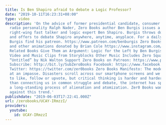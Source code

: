 ```yaml
---
title: Is Ben Shapiro afraid to debate a Logic Professor?
date: "2019-10-11T16:23:31+08:00"
type: video
description: 'On the advice of former presidential candidate, consumer advocate, and
  radio personality Ralph Nader, Zero Books author Ben Burgis issues a challenge to
  right-wing fast talker and logic expert Ben Shapiro. Burgis throws down the gauntlet
  and offers to debate Shapiro anywhere, anytime, anyplace. For a daily dose of Ben
  Burgis find his patreon. https://www.patreon.com/benburgis Zero Books Logo Animations
  and other animations donated by Brian Cole https://www.instagram.com/robotbloodco/
  Related Books Give Them an Argument: Logic for the Left by Ben Burgis https://www.amazon.com/Give-Them-Argument-Logic-Left/dp/1789042100
  Video and Music Clips from Storyblocks Other Music Includes Zero Squared Theme or
  “Untitled” by Nik Walton Support Zero Books on Patreon: https://www.patreon.com/zerobooks
  Subscribe: http://bit.ly/SubZeroBooks Facebook: https://www.facebook.com/ZeroBooks/
  Twitter: https://twitter.com/zer0books Zero Books Manifesto: The modern world is
  at an impasse. Disasters scroll across our smartphone screens and we’re invited
  to like, follow or upvote, but critical thinking is harder and harder to find. Rather
  than connecting us in common struggle and debate, the internet has sped up and deepened
  a long-standing process of alienation and atomization. Zer0 Books wants to work
  against this trend.'
publishdate: "2019-06-03T17:22:41.000Z"
url: /zerobooks/UCAY-IRmzzI/
providers:
  youtube:
    id: UCAY-IRmzzI
---
```

